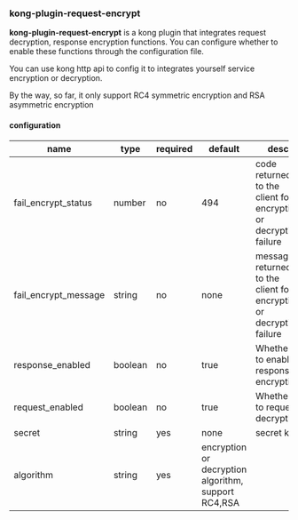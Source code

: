 ### kong-plugin-request-encrypt

**kong-plugin-request-encrypt** is a kong plugin that integrates request decryption, response encryption functions. You can configure whether to enable these functions through the configuration file. 

You can use kong http api to config it to integrates yourself service encryption or decryption.

By the way, so far, it only support RC4 symmetric encryption and RSA asymmetric encryption

#### configuration

|name|type|required|default|desc|
|---|---|---|---|---|
|fail_encrypt_status|number|no|494|code returned to the client for encryption or decryption failure|
|fail_encrypt_message|string|no|none|message returned to the client for encryption or decryption failure|
|response_enabled|boolean|no|true|Whether to enable response encryption|
|request_enabled|boolean|no|true|Whether to request decryption|
|secret|string|yes|none|secret key|
|algorithm|string|yes|encryption or decryption algorithm, support RC4,RSA|
